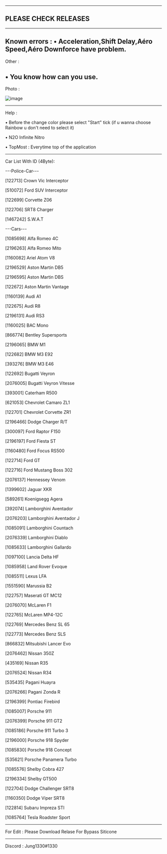 ------------------------------------------------------------------------------
PLEASE CHECK RELEASES
------------------------------------------------------------------------------

------------------------------------------------------------------------------
Known errors :
• Acceleration,Shift Delay,Aéro Speed,Aéro Downforce have problem.
------------------------------------------------------------------------------

Other :

• You know how can you use.
------------------------------------------------------------------------------

Photo :

![image](https://github.com/user-attachments/assets/8c982044-fbd9-4748-8707-183c3f102721)

------------------------------------------------------------------------------

Help :

• Before the change color please select "Start" tick (if u wanna choose Rainbow u don't need to select it)

• N2O Infinite Nitro

• TopMost : Everytime top of the application


------------------------------------------------------------------------------


Car List With ID (4Byte):

---Police-Car---

[122713] Crown Vic Interceptor

[510072] Ford SUV Interceptor

[122699] Corvette Z06

[122706] SRT8 Charger

[1467242] S.W.A.T

---Cars---

[1085698] Alfa Romeo 4C

[2196263] Alfa Romeo Mito

[1160082] Ariel Atom V8

[2196529] Aston Martin DB5

[2196595] Aston Martin DBS

[122672] Aston Martin Vantage

[1160139] Audi A1

[122675] Audi R8

[2196131] Audi RS3

[1160025] BAC Mono

[866774] Bentley Supersports

[2196065] BMW M1

[122682] BMW M3 E92

[393276] BMW M3 E46

[122692] Bugatti Veyron

[2076005] Bugatti Veyron Vitesse

[393001] Caterham R500

[621053] Chevrolet Camaro ZL1

[122701] Chevrolet Corvette ZR1

[2196466] Dodge Charger R/T

[300097] Ford Raptor F150

[2196197] Ford Fiesta ST

[1160480] Ford Focus RS500

[122714] Ford GT

[122716] Ford Mustang Boss 302

[2076137] Hennessey Venom

[1399602] Jaguar XKR

[589261] Koenigsegg Agera

[392074] Lamborghini Aventador

[2076203] Lamborghini Aventador J

[1085091] Lamborghini Countach

[2076339] Lamborghini Diablo

[1085633] Lamborghini Gallardo

[1097100] Lancia Delta HF

[1085958] Land Rover Evoque

[1085511] Lexus LFA

[1551590] Marussia B2

[122757] Maserati GT MC12

[2076070] McLaren F1

[122765] McLaren MP4-12C

[122769] Mercedes Benz SL 65

[122773] Mercedes Benz SLS

[866832] Mitsubishi Lancer Evo

[2076462] Nissan 350Z

[435169] Nissan R35

[2076524] Nissan R34

[535435] Pagani Huayra

[2076266] Pagani Zonda R

[2196399] Pontiac Firebird

[1085007] Porsche 911

[2076399] Porsche 911 GT2

[1085186] Porsche 911 Turbo 3

[2196000] Porsche 918 Spyder

[1085830] Porsche 918 Concept

[535621] Porsche Panamera Turbo

[1085576] Shelby Cobra 427

[2196334] Shelby GT500

[122704] Dodge Challenger SRT8

[1160350] Dodge Viper SRT8

[122814] Subaru Impreza STI

[1085764] Tesla Roadster Sport

------------------------------------------------------------------------------

For Edit : Please Download Relase For Bypass Siticone

------------------------------------------------------------------------------

Discord : Jung1330#1330
